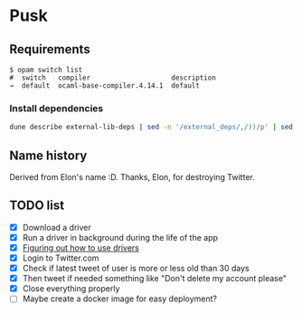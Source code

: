 # Pusk

## Requirements

```opam
$ opam switch list
#  switch   compiler                    description
→  default  ocaml-base-compiler.4.14.1  default
```

### Install dependencies

```sh
dune describe external-lib-deps | sed -n '/external_deps/,/))/p' | sed -e 's/[()]//g' -e 's/required//g' -e '/external_deps/d' | xargs -n1 opam install -y
```

## Name history

Derived from Elon's name :D. Thanks, Elon, for destroying Twitter.

## TODO list

- [x] Download a driver
- [x] Run a driver in background during the life of the app
- [x] [Figuring out how to use drivers](https://w3c.github.io/webdriver/#endpoints)
- [x] Login to Twitter.com
- [x] Check if latest tweet of user is more or less old than 30 days
- [x] Then tweet if needed something like "Don't delete my account please"
- [x] Close everything properly
- [ ] Maybe create a docker image for easy deployment?
